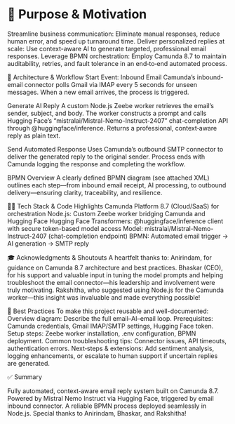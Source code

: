 # 📌 Purpose & Motivation

Streamline business communication: Eliminate manual responses, reduce human error, and speed up turnaround time.
Deliver personalized replies at scale: Use context-aware AI to generate targeted, professional email responses.
Leverage BPMN orchestration: Employ Camunda 8.7 to maintain auditability, retries, and fault tolerance in an end‑to‑end automated process.

🔧 Architecture & Workflow
Start Event: Inbound Email
Camunda’s inbound-email connector polls Gmail via IMAP every 5 seconds for unseen messages.
When a new email arrives, the process is triggered.

Generate AI Reply
A custom Node.js Zeebe worker retrieves the email’s sender, subject, and body.
The worker constructs a prompt and calls Hugging Face’s “mistralai/Mistral-Nemo-Instruct-2407” chat-completion API through @huggingface/inference.
Returns a professional, context‑aware reply as plain text.

Send Automated Response
Uses Camunda’s outbound SMTP connector to deliver the generated reply to the original sender.
Process ends with Camunda logging the response and completing the workflow.

BPMN Overview
A clearly defined BPMN diagram (see attached XML) outlines each step—from inbound email receipt, AI processing, to outbound delivery—ensuring clarity, traceability, and resilience.

🧑‍💻 Tech Stack & Code Highlights
Camunda Platform 8.7 (Cloud/SaaS) for orchestration
Node.js: Custom Zeebe worker bridging Camunda and Hugging Face
Hugging Face Transformers: @huggingface/inference client with secure token-based model access
Model: mistralai/Mistral-Nemo-Instruct-2407 (chat-completion endpoint)
BPMN: Automated email trigger → AI generation → SMTP reply

🎓 Acknowledgments & Shoutouts
A heartfelt thanks to:
Anirindam, for guidance on Camunda 8.7 architecture and best practices.
Bhaskar (CEO), for his support and valuable input in tuning the model prompts and helping troubleshoot the email connector—his leadership and involvement were truly motivating.
Rakshitha, who suggested using Node.js for the Camunda worker—this insight was invaluable and made everything possible!

📝 Best Practices 
To make this project reusable and well-documented:
Overview diagram: Describe the full email–AI–email loop.
Prerequisites: Camunda credentials, Gmail IMAP/SMTP settings, Hugging Face token.
Setup steps: Zeebe worker installation, .env configuration, BPMN deployment.
Common troubleshooting tips: Connector issues, API timeouts, authentication errors.
Next‑steps & extensions: Add sentiment analysis, logging enhancements, or escalate to human support if uncertain replies are generated.

✅ Summary

Fully automated, context‑aware email reply system built on Camunda 8.7.
Powered by Mistral Nemo Instruct via Hugging Face, triggered by email inbound connector.
A reliable BPMN process deployed seamlessly in Node.js.
Special thanks to Anirindam, Bhaskar, and Rakshitha!

